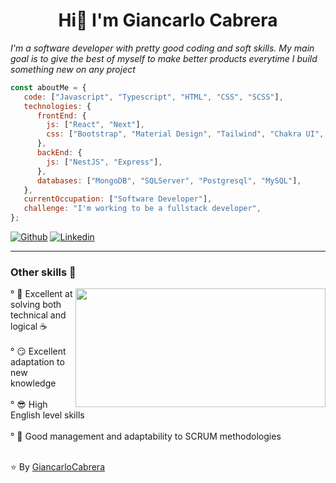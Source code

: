 <h1 align="center">Hi👋 I'm Giancarlo Cabrera</h1>
<p><em>I'm a software developer with pretty good coding and soft skills. My main goal is to give the best of myself to make better products everytime I build something new on any project</em></p>

```javascript
const aboutMe = {
   code: ["Javascript", "Typescript", "HTML", "CSS", "SCSS"],
   technologies: {
      frontEnd: {
        js: ["React", "Next"],
        css: ["Bootstrap", "Material Design", "Tailwind", "Chakra UI", "Daisy UI"]
      },
      backEnd: {
        js: ["NestJS", "Express"],
      },
      databases: ["MongoDB", "SQLServer", "Postgresql", "MySQL"],
   },
   currentOccupation: ["Software Developer"],
   challenge: "I'm working to be a fullstack developer",
};
```
[![Github](https://img.shields.io/badge/-Github-000?style=flat&logo=Github&logoColor=white)](https://github.com/GiancarloCabrera)
[![Linkedin](https://img.shields.io/badge/-LinkedIn-blue?style=flat&logo=Linkedin&logoColor=white)](https://www.linkedin.com/in/giancarlo-cabrera-ab7b13250/)

---
<h3>Other skills 👀</h3>
  <img width="400" height="190" src="https://media.giphy.com/media/9B8wYztAoe1zO/source.gif" align=right>
   ° 🧠 Excellent at solving both technical and logical ☕</br></br>
   ° 😏 Excellent adaptation to new knowledge</br></br>
   ° 😎 High English level skills</br></br>
   ° 📝 Good management and adaptability to SCRUM methodologies</br></br>
  
⭐️ By [GiancarloCabrera](https://github.com/GiancarloCabrera)
